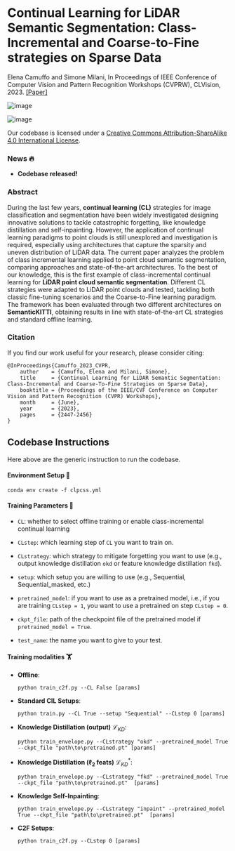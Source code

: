 # Continual Learning for LiDAR Semantic Segmentation: Class-Incremental and Coarse-to-Fine strategies on Sparse Data
Elena Camuffo and Simone Milani, In Proceedings of IEEE Conference of Computer Vision and Pattern Recognition Workshops (CVPRW), CLVision, 2023.
[[Paper]](https://openaccess.thecvf.com/content/CVPR2023W/CLVision/html/Camuffo_Continual_Learning_for_LiDAR_Semantic_Segmentation_Class-Incremental_and_Coarse-To-Fine_Strategies_CVPRW_2023_paper.html)

![image](https://github.com/LTTM/CL-PCSS/assets/63043735/2b841a62-4c4c-4e9a-8fba-0603e8522cb3)

![image](https://github.com/LTTM/CL-PCSS/assets/63043735/5de6982d-c704-4077-a611-3d4aed84e5d4)


Our codebase is licensed under a [Creative Commons Attribution-ShareAlike 4.0 International License](http://creativecommons.org/licenses/by-sa/4.0/).

### News 🔥
<!-- - Pretrained models released [here](https://drive.google.com/drive/folders/1fv7y1XrgEji6WWIiRMMoLcorv96-Yh6t?usp=sharing)!! -->

- **Codebase released!**

### Abstract 
During the last few years, **continual learning (CL)** strategies for image classification and segmentation have been widely investigated designing innovative solutions to tackle catastrophic forgetting, like knowledge distillation and self-inpainting. However, the application of continual learning paradigms to point clouds is still unexplored and investigation is required, especially using architectures that capture the sparsity and uneven distribution of LiDAR data. The current paper analyzes the problem of class incremental learning applied to point cloud semantic segmentation, comparing approaches and state-of-the-art architectures. To the best of our knowledge, this is the first example of class-incremental continual learning for **LiDAR point cloud semantic segmentation**. Different CL strategies were adapted to LiDAR point clouds and tested, tackling both classic fine-tuning scenarios and the Coarse-to-Fine learning paradigm. The framework has been evaluated through two different architectures on **SemanticKITTI**, obtaining results in line with state-of-the-art CL strategies and standard offline learning.

### Citation
If you find our work useful for your research, please consider citing:

```
@InProceedings{Camuffo_2023_CVPR,
    author    = {Camuffo, Elena and Milani, Simone},
    title     = {Continual Learning for LiDAR Semantic Segmentation: Class-Incremental and Coarse-To-Fine Strategies on Sparse Data},
    booktitle = {Proceedings of the IEEE/CVF Conference on Computer Vision and Pattern Recognition (CVPR) Workshops},
    month     = {June},
    year      = {2023},
    pages     = {2447-2456}
}
```

## Codebase Instructions
Here above are the generic instruction to run the codebase.

#### Environment Setup 🌴
```
conda env create -f clpcss.yml
```

#### Training Parameters 🏓​

- `CL`: whether to select offline training or enable class-incremental continual learning

- `CLstep`: which learning step of `CL` you want to train on.

- `CLstrategy`: which strategy to mitigate forgetting you want to use (e.g., output knowledge distillation `okd` or feature knowledge distillation `fkd`).

- `setup`: which setup you are willing to use (e.g., Sequential, Sequential_masked, etc.)

- `pretrained_model`: if you want to use as a pretrained model, i.e., if you are training `CLstep = 1`, you want to use a pretrained on step `CLstep = 0`.

- `ckpt_file`: path of the checkpoint file of the pretrained model if `pretrained_model = True`.

- `test_name`: the name you want to give to your test.

#### Training modalities ​​🏋️​
- **Offline**: 
    ```
    python train_c2f.py --CL False [params]
    ```
- **Standard CIL Setups**: 
    ```
    python train.py --CL True --setup "Sequential" --CLstep 0 [params]
    ```
- **Knowledge Distillation (output)** $\mathcal{L}_{KD}$: 
    ```
    python train_envelope.py --CLstrategy "okd" --pretrained_model True --ckpt_file "path\to\pretrained.pt" [params]
    ```
- **Knowledge Distillation ($\ell_2$ feats)** $\mathcal{L}^{*}_{KD}$: 
    ```
    python train_envelope.py --CLstrategy "fkd" --pretrained_model True --ckpt_file "path\to\pretrained.pt"  [params]
    ```
- **Knowledge Self-Inpainting**: 
    ```
    python train_envelope.py --CLstrategy "inpaint" --pretrained_model True --ckpt_file "path\to\pretrained.pt"  [params]
    ```
- **C2F Setups**: 
    ```
    python train_c2f.py --CLstep 0 [params]
    ```

<!--#### Testing results 🚀
```
python test.py --pretrained_model True --ckpt_file "your/path/to/model.pt" [params]
```

| Model        | Step 0       | Step 1       | Step 2       |
|:-------------|:------------:|:------------:|-------------:|
| *Baseline*                     | -            | -            | 47.2          |
| Sequential                  | 49.0            | 48.8           | 42.9        |
| Seq. Masked                | 49.0            | 22.0           | 11.0         |
| $\mathcal{L}_{KD}$ (output)               | 49.0       | 47.9     | 44.4     |
| $\mathcal{L}^{*}_{KD}$ ($\ell_2$ feats) | 49.0      | 46.8     | 41.7        |
| Inpainting                  | 49.0            | 46.5           | 39.0        |
| Coarse-to-Fine              | 86.7            | 74.6          | 47.1         |

The table shows overall results in terms of $\text{mIoU}_{0\rightarrow k}$, with $k$ as the continual learning step, on our CIL partition (above) of the [SemanticKITTI](https://www.semantic-kitti.org/) dataset using [RandLA-Net](https://github.com/QingyongHu/RandLA-Net) point based architecture.

 pretrained models can be found [here](https://drive.google.com/drive/folders/1fv7y1XrgEji6WWIiRMMoLcorv96-Yh6t?usp=sharing). -->